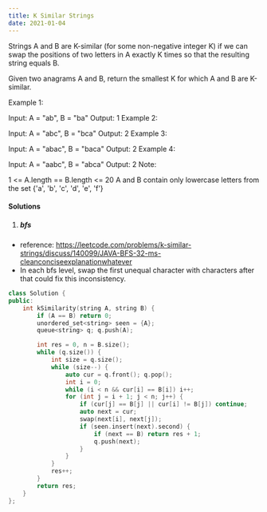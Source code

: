 ```yaml
---
title: K Similar Strings
date: 2021-01-04
---
```

Strings A and B are K-similar (for some non-negative integer K) if we can swap the positions of two letters in A exactly K times so that the resulting string equals B.

Given two anagrams A and B, return the smallest K for which A and B are K-similar.

Example 1:

Input: A = "ab", B = "ba"
Output: 1
Example 2:

Input: A = "abc", B = "bca"
Output: 2
Example 3:

Input: A = "abac", B = "baca"
Output: 2
Example 4:

Input: A = "aabc", B = "abca"
Output: 2
Note:

1 <= A.length == B.length <= 20
A and B contain only lowercase letters from the set {'a', 'b', 'c', 'd', 'e', 'f'}

#### Solutions

1. ##### bfs

- reference: https://leetcode.com/problems/k-similar-strings/discuss/140099/JAVA-BFS-32-ms-cleanconciseexplanationwhatever
- In each bfs level, swap the first unequal character with characters after that could fix this inconsistency.

```cpp
class Solution {
public:
    int kSimilarity(string A, string B) {
        if (A == B) return 0;
        unordered_set<string> seen = {A};
        queue<string> q; q.push(A);

        int res = 0, n = B.size();
        while (q.size()) {
            int size = q.size();
            while (size--) {
                auto cur = q.front(); q.pop();
                int i = 0;
                while (i < n && cur[i] == B[i]) i++;
                for (int j = i + 1; j < n; j++) {
                    if (cur[j] == B[j] || cur[i] != B[j]) continue;
                    auto next = cur;
                    swap(next[i], next[j]);
                    if (seen.insert(next).second) {
                        if (next == B) return res + 1;
                        q.push(next);
                    }
                }
            }
            res++;
        }
        return res;
    }
};
```